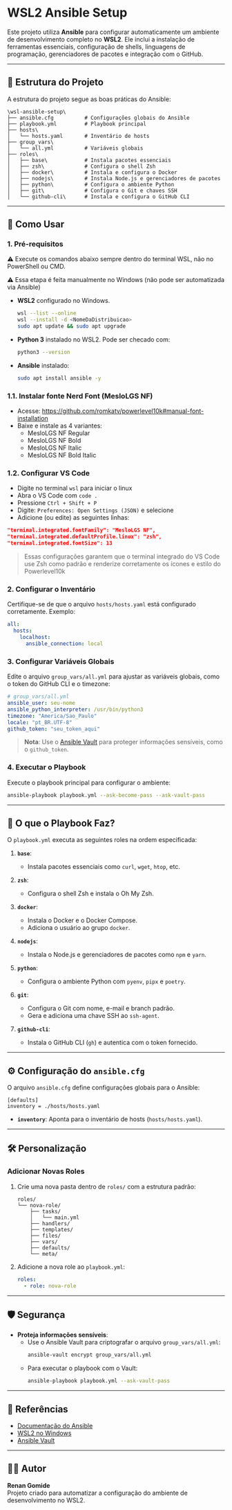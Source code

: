 # WSL2 Ansible Setup

Este projeto utiliza **Ansible** para configurar automaticamente um ambiente de desenvolvimento completo no **WSL2**. Ele inclui a instalação de ferramentas essenciais, configuração de shells, linguagens de programação, gerenciadores de pacotes e integração com o GitHub.

---

## 📂 Estrutura do Projeto

A estrutura do projeto segue as boas práticas do Ansible:

```
\wsl-ansible-setup\
├── ansible.cfg          # Configurações globais do Ansible
├── playbook.yml         # Playbook principal
├── hosts\
│   └── hosts.yaml       # Inventário de hosts
├── group_vars\
│   └── all.yml          # Variáveis globais
├── roles\
│   ├── base\            # Instala pacotes essenciais
│   ├── zsh\             # Configura o shell Zsh
│   ├── docker\          # Instala e configura o Docker
│   ├── nodejs\          # Instala Node.js e gerenciadores de pacotes
│   ├── python\          # Configura o ambiente Python
│   ├── git\             # Configura o Git e chaves SSH
│   └── github-cli\      # Instala e configura o GitHub CLI
```

---

## 🚀 Como Usar


### 1. **Pré-requisitos**

⚠️ Execute os comandos abaixo sempre dentro do terminal WSL, não no PowerShell ou CMD.

⚠️ Essa etapa é feita manualmente no Windows (não pode ser automatizada via Ansible)

- **WSL2** configurado no Windows.
  ```bash
  wsl --list --online
  wsl --install -d <NomeDaDistribuicao>
  sudo apt update && sudo apt upgrade
  ```
- **Python 3** instalado no WSL2. Pode ser checado com:
  ```bash
  python3 --version
  ```
- **Ansible** instalado:
  ```bash
  sudo apt install ansible -y
  ```

### 1.1. Instalar fonte Nerd Font (MesloLGS NF)

- Acesse: https://github.com/romkatv/powerlevel10k#manual-font-installation
- Baixe e instale as 4 variantes:
  - MesloLGS NF Regular
  - MesloLGS NF Bold
  - MesloLGS NF Italic
  - MesloLGS NF Bold Italic

### 1.2. Configurar VS Code

- Digite no terminal `wsl` para iniciar o linux
- Abra o VS Code com `code .`
- Pressione `Ctrl + Shift + P`
- Digite: `Preferences: Open Settings (JSON)` e selecione
- Adicione (ou edite) as seguintes linhas:

```json
"terminal.integrated.fontFamily": "MesloLGS NF",
"terminal.integrated.defaultProfile.linux": "zsh",
"terminal.integrated.fontSize": 13
```

> Essas configurações garantem que o terminal integrado do VS Code use Zsh como padrão e renderize corretamente os ícones e estilo do Powerlevel10k


### 2. **Configurar o Inventário**

Certifique-se de que o arquivo `hosts/hosts.yaml` está configurado corretamente. Exemplo:

```yaml
all:
  hosts:
    localhost:
      ansible_connection: local
```

### 3. **Configurar Variáveis Globais**

Edite o arquivo `group_vars/all.yml` para ajustar as variáveis globais, como o token do GitHub CLI e o timezone:

```yaml
# group_vars/all.yml
ansible_user: seu-nome
ansible_python_interpreter: /usr/bin/python3
timezone: "America/Sao_Paulo"
locale: "pt_BR.UTF-8"
github_token: "seu_token_aqui"
```

> **Nota**: Use o [Ansible Vault](https://docs.ansible.com/ansible/latest/user_guide/vault.html) para proteger informações sensíveis, como o `github_token`.

### 4. **Executar o Playbook**

Execute o playbook principal para configurar o ambiente:

```bash
ansible-playbook playbook.yml --ask-become-pass --ask-vault-pass
```

---

## 📜 O que o Playbook Faz?

O `playbook.yml` executa as seguintes roles na ordem especificada:

1. **`base`**:

   - Instala pacotes essenciais como `curl`, `wget`, `htop`, etc.

2. **`zsh`**:

   - Configura o shell Zsh e instala o Oh My Zsh.

3. **`docker`**:

   - Instala o Docker e o Docker Compose.
   - Adiciona o usuário ao grupo `docker`.

4. **`nodejs`**:

   - Instala o Node.js e gerenciadores de pacotes como `npm` e `yarn`.

5. **`python`**:

   - Configura o ambiente Python com `pyenv`, `pipx` e `poetry`.

6. **`git`**:

   - Configura o Git com nome, e-mail e branch padrão.
   - Gera e adiciona uma chave SSH ao `ssh-agent`.

7. **`github-cli`**:
   - Instala o GitHub CLI (`gh`) e autentica com o token fornecido.

---

## ⚙️ Configuração do `ansible.cfg`

O arquivo `ansible.cfg` define configurações globais para o Ansible:

```properties
[defaults]
inventory = ./hosts/hosts.yaml
```

- **`inventory`**: Aponta para o inventário de hosts (`hosts/hosts.yaml`).

---

## 🛠️ Personalização

### Adicionar Novas Roles

1. Crie uma nova pasta dentro de `roles/` com a estrutura padrão:
   ```
   roles/
   └── nova-role/
       ├── tasks/
       │   └── main.yml
       ├── handlers/
       ├── templates/
       ├── files/
       ├── vars/
       ├── defaults/
       └── meta/
   ```
2. Adicione a nova role ao `playbook.yml`:
   ```yaml
   roles:
     - role: nova-role
   ```

---

## 🛡️ Segurança

- **Proteja informações sensíveis**:
  - Use o Ansible Vault para criptografar o arquivo `group_vars/all.yml`:
    ```bash
    ansible-vault encrypt group_vars/all.yml
    ```
  - Para executar o playbook com o Vault:
    ```bash
    ansible-playbook playbook.yml --ask-vault-pass
    ```

---

## 📖 Referências

- [Documentação do Ansible](https://docs.ansible.com/)
- [WSL2 no Windows](https://learn.microsoft.com/pt-br/windows/wsl/)
- [Ansible Vault](https://docs.ansible.com/ansible/latest/user_guide/vault.html)

---

## 🧑‍💻 Autor

**Renan Gomide**  
Projeto criado para automatizar a configuração do ambiente de desenvolvimento no WSL2.
